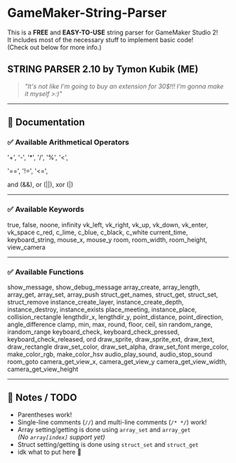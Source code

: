 # GameMaker-String-Parser

This is a **FREE** and **EASY-TO-USE** string parser for GameMaker Studio 2!  
It includes most of the necessary stuff to implement basic code!  
(Check out below for more info.)

## STRING PARSER 2.10 by Tymon Kubik (ME)
> _"It's not like I'm going to buy an extension for 30$!!! I'm gonna make it myself >:)"_

---

## 📄 Documentation

### ✅ Available Arithmetical Operators
'+', 
'-', 
'*', 
'/', 
'%', 
'<', 

'==', 
'!=', 
'<=', 

and (&&), 
or (||), 
xor (|)

---

### ✅ Available Keywords
true, false, noone, infinity
vk_left, vk_right, vk_up, vk_down, vk_enter, vk_space
c_red, c_lime, c_blue, c_black, c_white
current_time, keyboard_string, mouse_x, mouse_y
room, room_width, room_height, view_camera

---

### ✅ Available Functions
show_message, show_debug_message
array_create, array_length, array_get, array_set, array_push
struct_get_names, struct_get, struct_set, struct_remove
instance_create_layer, instance_create_depth, instance_destroy, instance_exists
place_meeting, instance_place, collision_rectangle
lengthdir_x, lengthdir_y, point_distance, point_direction, angle_difference
clamp, min, max, round, floor, ceil, sin
random_range, irandom_range
keyboard_check, keyboard_check_pressed, keyboard_check_released, ord
draw_sprite, draw_sprite_ext, draw_text, draw_rectangle
draw_set_color, draw_set_alpha, draw_set_font
merge_color, make_color_rgb, make_color_hsv
audio_play_sound, audio_stop_sound
room_goto
camera_get_view_x, camera_get_view_y
camera_get_view_width, camera_get_view_height

---

## 📝 Notes / TODO

- Parentheses work!  
- Single-line comments (`//`) and multi-line comments (`/* */`) work!  
- Array setting/getting is done using `array_set` and `array_get`  
  *(No `array[index]` support yet)*  
- Struct setting/getting is done using `struct_set` and `struct_get`  
- idk what to put here 🤷  
